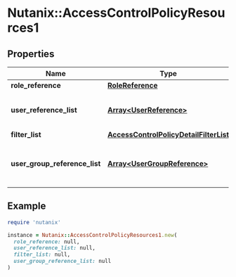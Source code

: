 # Nutanix::AccessControlPolicyResources1

## Properties

| Name | Type | Description | Notes |
| ---- | ---- | ----------- | ----- |
| **role_reference** | [**RoleReference**](RoleReference.md) |  |  |
| **user_reference_list** | [**Array&lt;UserReference&gt;**](UserReference.md) | The User(s) being assigned a given role. | [optional] |
| **filter_list** | [**AccessControlPolicyDetailFilterList**](AccessControlPolicyDetailFilterList.md) |  | [optional] |
| **user_group_reference_list** | [**Array&lt;UserGroupReference&gt;**](UserGroupReference.md) | The User group(s) being assigned a given role. | [optional] |

## Example

```ruby
require 'nutanix'

instance = Nutanix::AccessControlPolicyResources1.new(
  role_reference: null,
  user_reference_list: null,
  filter_list: null,
  user_group_reference_list: null
)
```

